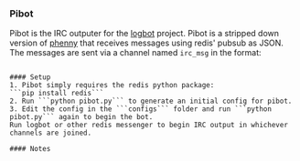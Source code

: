 ### Pibot
Pibot is the IRC outputer for the [logbot](https://github.com/kafitz/logbot) project. Pibot 
is a stripped down version of [phenny](http://inamidst.com/phenny/) that receives messages 
using redis' pubsub as JSON. The messages are sent via a channel named ```irc_msg``` in the 
format:
```{'type': 'message', 'data': {'channel': #ircchannel, 'text': 'abcde'} }

#### Setup
1. Pibot simply requires the redis python package:
```pip install redis```
2. Run ```python pibot.py``` to generate an initial config for pibot.
3. Edit the config in the ```configs``` folder and run ```python pibot.py``` again to begin the bot.
Run logbot or other redis messenger to begin IRC output in whichever channels are joined.

#### Notes
